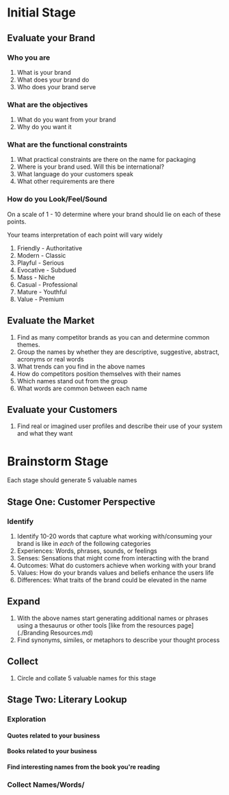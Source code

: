 # Initial Stage

## Evaluate your Brand

### Who you are

1. What is your brand
1. What does your brand do
1. Who does your brand serve

### What are the objectives

1. What do you want from your brand
1. Why do you want it

### What are the functional constraints

1. What practical constraints are there on the name for packaging
1. Where is your brand used. Will this be international?
1. What language do your customers speak
1. What other requirements are there

### How do you Look/Feel/Sound

On a scale of 1 - 10 determine where your brand should lie on each of these points.

Your teams interpretation of each point will vary widely

1. Friendly - Authoritative
1. Modern - Classic
1. Playful - Serious
1. Evocative - Subdued
1. Mass - Niche
1. Casual - Professional
1. Mature - Youthful
1. Value - Premium

## Evaluate the Market

1. Find as many competitor brands as you can and determine common themes.
1. Group the names by whether they are descriptive, suggestive, abstract, acronyms or real words
1. What trends can you find in the above names
1. How do competitors position themselves with their names
1. Which names stand out from the group
1. What words are common between each name

## Evaluate your Customers

1. Find real or imagined user profiles and describe their use of your system and what they want

# Brainstorm Stage

Each stage should generate 5 valuable names

## Stage One: Customer Perspective

### Identify

1. Identify 10-20 words that capture what working with/consuming your brand is like in _each_ of the following categories
1. Experiences: Words, phrases, sounds, or feelings
1. Senses: Sensations that might come from interacting with the brand
1. Outcomes: What do customers achieve when working with your brand
1. Values: How do your brands values and beliefs enhance the users life
1. Differences: What traits of the brand could be elevated in the name

## Expand

1. With the above names start generating additional names or phrases using a thesaurus or other tools [like from the resources page](./Branding Resources.md)
1. Find synonyms, similes, or metaphors to describe your thought process

## Collect

1. Circle and collate 5 valuable names for this stage

## Stage Two: Literary Lookup

### Exploration

#### Quotes related to your business

#### Books related to your business

#### Find interesting names from the book you're reading

### Collect Names/Words/
